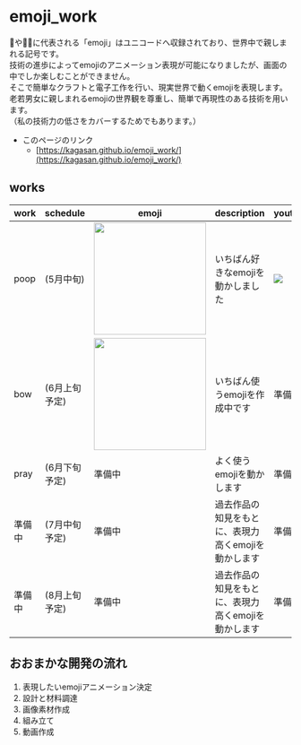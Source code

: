 # emoji_work
💩や🙇‍♂️に代表される「emoji」はユニコードへ収録されており、世界中で親しまれる記号です。  
技術の進歩によってemojiのアニメーション表現が可能になりましたが、画面の中でしか楽しむことができません。  
そこで簡単なクラフトと電子工作を行い、現実世界で動くemojiを表現します。  
老若男女に親しまれるemojiの世界観を尊重し、簡単で再現性のある技術を用います。  
（私の技術力の低さをカバーするためでもあります。）

- このページのリンク
  - [https://kagasan.github.io/emoji_work/](https://kagasan.github.io/emoji_work/)

## works

| work | schedule | emoji | description | youtube  | resource | 
| ---- | -------- | ----- | ----------- | -------- | -------- | 
| poop | (5月中旬) | <img src='https://user-images.githubusercontent.com/2450046/168466853-0fdb0fdf-263e-49ba-ba79-f854d1d0e79a.png' width='200'> | いちばん好きなemojiを動かしました | [![](https://img.youtube.com/vi/GSf-Xmr6iXg/0.jpg)](https://www.youtube.com/watch?v=GSf-Xmr6iXg) | [poop.svg](https://github.com/kagasan/emoji_work/blob/main/resource/poop/poop.svg) | 
| bow | (6月上旬予定) | <img src='https://user-images.githubusercontent.com/2450046/168466966-f208725b-a5b3-494d-857f-7d0059effa84.png' width='200'> | いちばん使うemojiを作成中です | 準備中 | 準備中 | 
| pray | (6月下旬予定) | 準備中 | よく使うemojiを動かします | 準備中 | 準備中 | 
| 準備中 | (7月中旬予定) | 準備中 | 過去作品の知見をもとに、表現力高くemojiを動かします | 準備中 | 準備中 | 
| 準備中 | (8月上旬予定) | 準備中 | 過去作品の知見をもとに、表現力高くemojiを動かします | 準備中 | 準備中 | 

## おおまかな開発の流れ
1. 表現したいemojiアニメーション決定
2. 設計と材料調達
3. 画像素材作成
4. 組み立て
5. 動画作成


